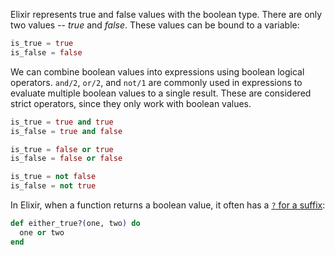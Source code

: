 Elixir represents true and false values with the boolean type. There are only two values -- _true_ and _false_. These values can be bound to a variable:

```elixir
is_true = true
is_false = false
```

We can combine boolean values into expressions using boolean logical operators.  `and/2`, `or/2`, and `not/1` are commonly used in expressions to evaluate multiple boolean values to a single result. These are considered strict operators, since they only work with boolean values.

```elixir
is_true = true and true
is_false = true and false

is_true = false or true
is_false = false or false

is_true = not false
is_false = not true
```

In Elixir, when a function returns a boolean value, it often has a [`?` for a suffix][naming]:

```elixir
def either_true?(one, two) do
  one or two
end
```

[naming]: https://hexdocs.pm/elixir/master/naming-conventions.html#trailing-question-mark-foo
